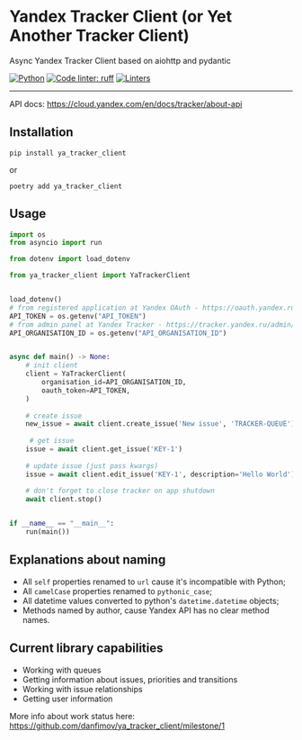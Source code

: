 # Yandex Tracker Client (or Yet Another Tracker Client)

Async Yandex Tracker Client based on aiohttp and pydantic

[![Python](https://img.shields.io/badge/python-^3.19-blue)](https://www.python.org/)
[![Code linter: ruff](https://img.shields.io/endpoint?url=https://raw.githubusercontent.com/charliermarsh/ruff/main/assets/badge/v1.json)](https://github.com/charliermarsh/ruff)
[![Linters](https://github.com/danfimov/ya_tracker_client/actions/workflows/code-check.yml/badge.svg)](https://github.com/danfimov/ya_tracker_client/actions/workflows/code-check.yml)

---

API docs: https://cloud.yandex.com/en/docs/tracker/about-api

## Installation

```shell
pip install ya_tracker_client
```

or 

```shell
poetry add ya_tracker_client
```


## Usage

```python
import os
from asyncio import run

from dotenv import load_dotenv

from ya_tracker_client import YaTrackerClient


load_dotenv()
# from registered application at Yandex OAuth - https://oauth.yandex.ru/
API_TOKEN = os.getenv("API_TOKEN")
# from admin panel at Yandex Tracker - https://tracker.yandex.ru/admin/orgs
API_ORGANISATION_ID = os.getenv("API_ORGANISATION_ID")


async def main() -> None:
    # init client
    client = YaTrackerClient(
        organisation_id=API_ORGANISATION_ID,
        oauth_token=API_TOKEN,
    )
    
    # create issue
    new_issue = await client.create_issue('New issue', 'TRACKER-QUEUE')
    
     # get issue
    issue = await client.get_issue('KEY-1')
    
    # update issue (just pass kwargs)
    issue = await client.edit_issue('KEY-1', description='Hello World')
    
    # don't forget to close tracker on app shutdown
    await client.stop()


if __name__ == "__main__":
    run(main())
```


## Explanations about naming

- All `self` properties renamed to `url` cause it's incompatible with Python;
- All `camelCase` properties renamed to `pythonic_case`;
- All datetime values converted to python's `datetime.datetime` objects;
- Methods named by author, cause Yandex API has no clear method names.

## Current library capabilities

- Working with queues
- Getting information about issues, priorities and transitions
- Working with issue relationships
- Getting user information

More info about work status here: https://github.com/danfimov/ya_tracker_client/milestone/1
